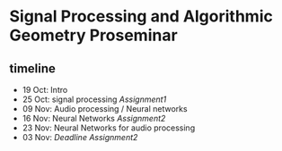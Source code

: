 # Signal Processing and Algorithmic Geometry Proseminar

## timeline

- 19 Oct: Intro
- 25 Oct: signal processing
  *Assignment1*
- 09 Nov: Audio processing / Neural networks
- 16 Nov: Neural Networks 
  *Assignment2*
- 23 Nov: Neural Networks for audio processing
- 03 Nov: *Deadline Assignment2*
